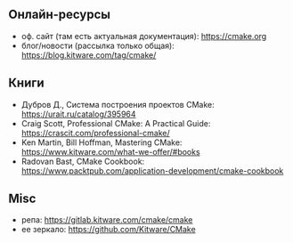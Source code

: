 ## Онлайн-ресурсы

- оф. сайт (там есть актуальная документация): <https://cmake.org>
- блог/новости (рассылка только общая): <https://blog.kitware.com/tag/cmake/>

## Книги

- Дубров Д., Система построения проектов CMake: <https://urait.ru/catalog/395964>
- Craig Scott, Professional CMake: A Practical Guide: <https://crascit.com/professional-cmake/>
- Ken Martin, Bill Hoffman, Mastering CMake: <https://www.kitware.com/what-we-offer/#books>
- Radovan Bast, CMake Cookbook: <https://www.packtpub.com/application-development/cmake-cookbook>

## Misc

- репа: <https://gitlab.kitware.com/cmake/cmake>
- ее зеркало: <https://github.com/Kitware/CMake>
